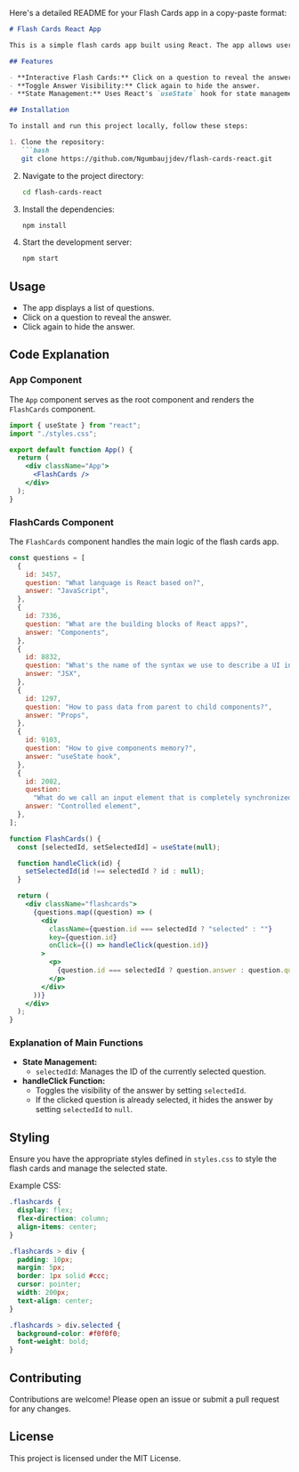 Here's a detailed README for your Flash Cards app in a copy-paste format:

```markdown
# Flash Cards React App

This is a simple flash cards app built using React. The app allows users to click on a question to reveal the answer, promoting interactive learning.

## Features

- **Interactive Flash Cards:** Click on a question to reveal the answer.
- **Toggle Answer Visibility:** Click again to hide the answer.
- **State Management:** Uses React's `useState` hook for state management.

## Installation

To install and run this project locally, follow these steps:

1. Clone the repository:
   ```bash
   git clone https://github.com/Ngumbaujjdev/flash-cards-react.git
   ```

2. Navigate to the project directory:
   ```bash
   cd flash-cards-react
   ```

3. Install the dependencies:
   ```bash
   npm install
   ```

4. Start the development server:
   ```bash
   npm start
   ```

## Usage

- The app displays a list of questions.
- Click on a question to reveal the answer.
- Click again to hide the answer.

## Code Explanation

### App Component

The `App` component serves as the root component and renders the `FlashCards` component.

```jsx
import { useState } from "react";
import "./styles.css";

export default function App() {
  return (
    <div className="App">
      <FlashCards />
    </div>
  );
}
```

### FlashCards Component

The `FlashCards` component handles the main logic of the flash cards app.

```jsx
const questions = [
  {
    id: 3457,
    question: "What language is React based on?",
    answer: "JavaScript",
  },
  {
    id: 7336,
    question: "What are the building blocks of React apps?",
    answer: "Components",
  },
  {
    id: 8832,
    question: "What's the name of the syntax we use to describe a UI in React?",
    answer: "JSX",
  },
  {
    id: 1297,
    question: "How to pass data from parent to child components?",
    answer: "Props",
  },
  {
    id: 9103,
    question: "How to give components memory?",
    answer: "useState hook",
  },
  {
    id: 2002,
    question:
      "What do we call an input element that is completely synchronized with state?",
    answer: "Controlled element",
  },
];

function FlashCards() {
  const [selectedId, setSelectedId] = useState(null);

  function handleClick(id) {
    setSelectedId(id !== selectedId ? id : null);
  }

  return (
    <div className="flashcards">
      {questions.map((question) => (
        <div
          className={question.id === selectedId ? "selected" : ""}
          key={question.id}
          onClick={() => handleClick(question.id)}
        >
          <p>
            {question.id === selectedId ? question.answer : question.question}
          </p>
        </div>
      ))}
    </div>
  );
}
```

### Explanation of Main Functions

- **State Management:** 
  - `selectedId`: Manages the ID of the currently selected question.
- **handleClick Function:**
  - Toggles the visibility of the answer by setting `selectedId`.
  - If the clicked question is already selected, it hides the answer by setting `selectedId` to `null`.

## Styling

Ensure you have the appropriate styles defined in `styles.css` to style the flash cards and manage the selected state.

Example CSS:

```css
.flashcards {
  display: flex;
  flex-direction: column;
  align-items: center;
}

.flashcards > div {
  padding: 10px;
  margin: 5px;
  border: 1px solid #ccc;
  cursor: pointer;
  width: 200px;
  text-align: center;
}

.flashcards > div.selected {
  background-color: #f0f0f0;
  font-weight: bold;
}
```

## Contributing

Contributions are welcome! Please open an issue or submit a pull request for any changes.

## License

This project is licensed under the MIT License.
```
